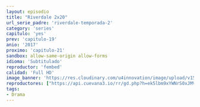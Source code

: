 ```yaml
---
layout: episodio
title: "Riverdale 2x20"
url_serie_padre: 'riverdale-temporada-2'
category: 'series'
capitulo: 'yes'
prev: 'capitulo-19'
anio: '2017'
proximo: 'capitulo-21'
sandbox: allow-same-origin allow-forms
idioma: 'Subtitulado'
reproductor: 'fembed'
calidad: 'Full HD'
image_banner: 'https://res.cloudinary.com/u4innovation/image/upload/v1565152608/maxresdefault-min_vy9nnj.jpg'
reproductores: ["https://api.cuevana3.io/rr/gd.php?h=ek5lbm9xYWNrS0xJMVp5b21KREk0dFBLbjVkaHhkRGdrOG1jbnBpUnhhS1Zsbm1kbnJqS3RwSEdrbWlmcWN1c25KU0JuWFhTa2FqWXg2MnJiTTJSMnFtU3FadVkyUT09"]
tags:
- Drama
---
```











